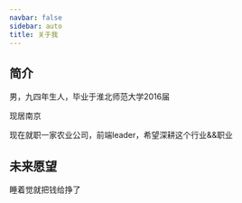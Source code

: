 ```yaml
---
navbar: false
sidebar: auto
title: 关于我
---
```

## 简介
男，九四年生人，毕业于淮北师范大学2016届

现居南京

现在就职一家农业公司，前端leader，希望深耕这个行业&&职业
## 未来愿望
睡着觉就把钱给挣了
